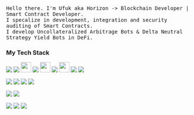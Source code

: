 <p>
	<samp>
		Hello there. I'm Ufuk aka Horizon -> Blockchain Developer | Smart Contract Developer. <br>
		I specalize in development, integration and security auditing of Smart Contracts. <br> 
		I develop Uncollateralized Arbitrage Bots & Delta Neutral Strategy Yield Bots in DeFi. <br>
    </samp>
</p>

<h3>My Tech Stack</h3>

<p align="left">
  <img src="https://img.shields.io/badge/Solidity-363636?style=for-the-badge&logo=solidity&logoColor=white" />
  <img src="https://img.shields.io/badge/Rust-DEA584?style=for-the-badge&logo=rust&logoColor=black" />
  <img src="https://avatars.githubusercontent.com/u/99892494?s=200&v=4" width="28" height="28" />
  <img src="https://img.shields.io/badge/Foundry-000000?style=for-the-badge" />
	<img src="https://encrypted-tbn0.gstatic.com/images?q=tbn:ANd9GcRz4i1wWF516fnkizp1WSDG5rnG8GfkQAVoVQ&s" width="28" height="28" />
	<img src="https://img.shields.io/badge/Hardhat-F7B93E?style=for-the-badge" />
  <img src="https://viem.sh/icon-dark.png" width="28" height="28" />
  <img src="https://img.shields.io/badge/Viem.sh-000000?style=for-the-badge" />
  <img src="https://img.shields.io/badge/Ethers.js-3C3C3D?style=for-the-badge&logo=ethers&logoColor=white" />
</p>

<p align="left">
  <img src="https://img.shields.io/badge/TypeScript-3178C6?style=for-the-badge&logo=typescript&logoColor=white" />
  <img src="https://img.shields.io/badge/JavaScript-F7DF1E?style=for-the-badge&logo=javascript&logoColor=black" />
  <img src="https://img.shields.io/badge/Node.js-68A063?style=for-the-badge&logo=node.js&logoColor=white" />
  <img src="https://img.shields.io/badge/Bun.sh-000000?style=for-the-badge&logo=bun&logoColor=white" />
</p>

<p align="left">
  <img src="https://img.shields.io/badge/React.js-61DAFB?style=for-the-badge&logo=react&logoColor=black" />
  <img src="https://img.shields.io/badge/Wagmi.sh-000000?style=for-the-badge&logo=wagmi&logoColor=white" />
</p>

<p align="left">
  <img src="https://img.shields.io/badge/SQL-CC2927?style=for-the-badge&logo=microsoftsqlserver&logoColor=white" />
  <img src="https://img.shields.io/badge/MongoDB-47A248?style=for-the-badge&logo=mongodb&logoColor=white" />
  <img src="https://img.shields.io/badge/GraphQL-E10098?style=for-the-badge&logo=graphql&logoColor=white" />
</p>
